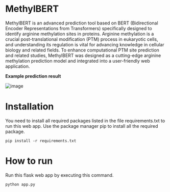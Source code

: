# MethylBERT
MethylBERT is an advanced prediction tool based on BERT (Bidirectional Encoder Representations from Transformers) specifically designed to identify arginine methylation sites in proteins. Arginine methylation is a crucial post-translational modification (PTM) process in eukaryotic cells, and understanding its regulation is vital for advancing knowledge in cellular biology and related fields. To enhance computational PTM site prediction and related studies, MethylBERT was designed as a cutting-edge arginine methylation prediction model and integrated into a user-friendly web application.

**Example prediction result** 

![image](https://github.com/alyssaimani/MethylBERT/assets/56471157/05e6dce3-596a-42f3-8156-49f638d530ef)

# Installation
You need to install all required packages listed in the file requirements.txt to run this web app. Use the package manager pip to install all the required package.
```
pip install -r requirements.txt
```

# How to run
Run this flask web app by executing this command.
```
python app.py
```
